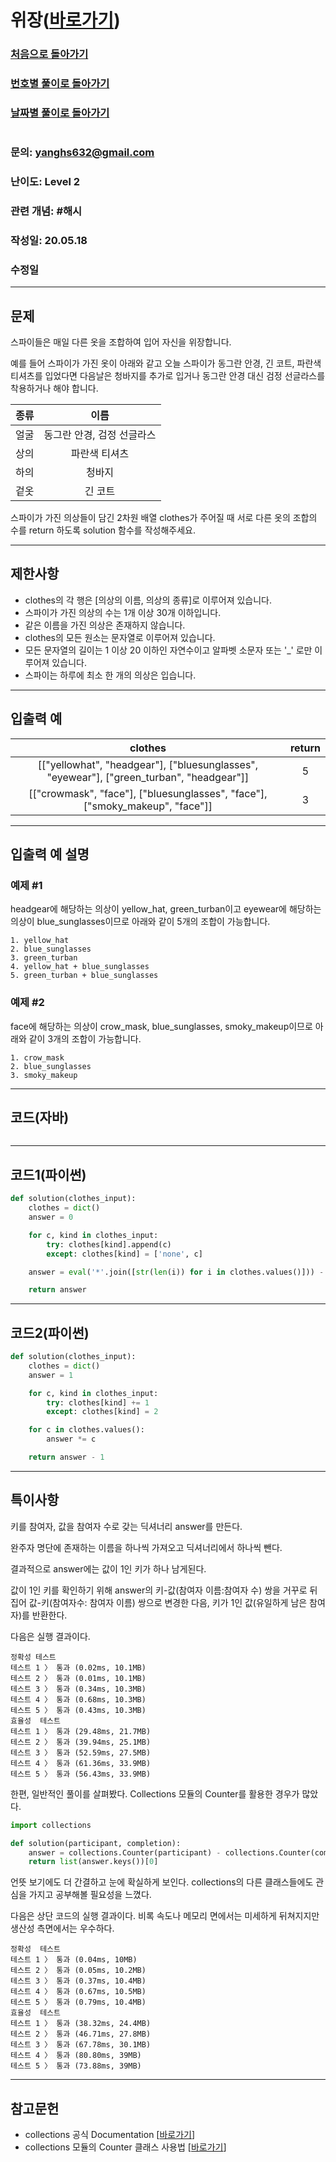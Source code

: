 # 위장([바로가기](https://programmers.co.kr/learn/courses/30/lessons/42578))

### [처음으로 돌아가기](/README.md)
### [번호별 풀이로 돌아가기](README.md)
### [날짜별 풀이로 돌아가기](/Sort%20by%20date.md)
#
### 문의: yanghs632@gmail.com
### 난이도: Level 2
### 관련 개념: #해시
### 작성일: 20.05.18
### 수정일

---
## 문제
스파이들은 매일 다른 옷을 조합하여 입어 자신을 위장합니다.

예를 들어 스파이가 가진 옷이 아래와 같고 오늘 스파이가 동그란 안경, 긴 코트, 파란색 티셔츠를 입었다면 다음날은 청바지를 추가로 입거나 동그란 안경 대신 검정 선글라스를 착용하거나 해야 합니다.

종류|이름
:---:|:---:
얼굴|동그란 안경, 검정 선글라스
상의|파란색 티셔츠
하의|청바지
겉옷|긴 코트

스파이가 가진 의상들이 담긴 2차원 배열 clothes가 주어질 때 서로 다른 옷의 조합의 수를 return 하도록 solution 함수를 작성해주세요.

---
## 제한사항
- clothes의 각 행은 [의상의 이름, 의상의 종류]로 이루어져 있습니다.
- 스파이가 가진 의상의 수는 1개 이상 30개 이하입니다.
- 같은 이름을 가진 의상은 존재하지 않습니다.
- clothes의 모든 원소는 문자열로 이루어져 있습니다.
- 모든 문자열의 길이는 1 이상 20 이하인 자연수이고 알파벳 소문자 또는 '_' 로만 이루어져 있습니다.
- 스파이는 하루에 최소 한 개의 의상은 입습니다.

---
## 입출력 예

clothes|return
:---:|:---:
[["yellowhat", "headgear"], ["bluesunglasses", "eyewear"], ["green_turban", "headgear"]]|5
[["crowmask", "face"], ["bluesunglasses", "face"], ["smoky_makeup", "face"]]|3

---
## 입출력 예 설명
### 예제 #1
headgear에 해당하는 의상이 yellow_hat, green_turban이고 eyewear에 해당하는 의상이 blue_sunglasses이므로 아래와 같이 5개의 조합이 가능합니다.
```
1. yellow_hat
2. blue_sunglasses
3. green_turban
4. yellow_hat + blue_sunglasses
5. green_turban + blue_sunglasses
```

### 예제 #2
face에 해당하는 의상이 crow_mask, blue_sunglasses, smoky_makeup이므로 아래와 같이 3개의 조합이 가능합니다.
```
1. crow_mask
2. blue_sunglasses
3. smoky_makeup
```

---
## 코드(자바)
```java

```

---
## 코드1(파이썬)
```python
def solution(clothes_input):
    clothes = dict()
    answer = 0

    for c, kind in clothes_input:
        try: clothes[kind].append(c)
        except: clothes[kind] = ['none', c]

    answer = eval('*'.join([str(len(i)) for i in clothes.values()])) - 1

    return answer
```

---
## 코드2(파이썬)
```python
def solution(clothes_input):
    clothes = dict()
    answer = 1

    for c, kind in clothes_input:
        try: clothes[kind] += 1
        except: clothes[kind] = 2

    for c in clothes.values():
        answer *= c

    return answer - 1
```

---
## 특이사항
키를 참여자, 값을 참여자 수로 갖는 딕셔너리 answer를 만든다.

완주자 명단에 존재하는 이름을 하나씩 가져오고 딕셔너리에서 하나씩 뺀다.

결과적으로 answer에는 값이 1인 키가 하나 남게된다.

값이 1인 키를 확인하기 위해 answer의 키-값(참여자 이름:참여자 수) 쌍을 거꾸로 뒤집어 값-키(참여자수: 참여자 이름) 쌍으로 변경한 다음, 키가 1인 값(유일하게 남은 참여자)를 반환한다.

다음은 실행 결과이다.
```
정확성 테스트
테스트 1 〉	통과 (0.02ms, 10.1MB)
테스트 2 〉	통과 (0.01ms, 10.1MB)
테스트 3 〉	통과 (0.34ms, 10.3MB)
테스트 4 〉	통과 (0.68ms, 10.3MB)
테스트 5 〉	통과 (0.43ms, 10.3MB)
효율성  테스트
테스트 1 〉	통과 (29.48ms, 21.7MB)
테스트 2 〉	통과 (39.94ms, 25.1MB)
테스트 3 〉	통과 (52.59ms, 27.5MB)
테스트 4 〉	통과 (61.36ms, 33.9MB)
테스트 5 〉	통과 (56.43ms, 33.9MB)
```

한편, 일반적인 풀이를 살펴봤다. Collections 모듈의 Counter를 활용한 경우가 많았다.
```python
import collections

def solution(participant, completion):
    answer = collections.Counter(participant) - collections.Counter(completion)
    return list(answer.keys())[0]
```
언뜻 보기에도 더 간결하고 눈에 확실하게 보인다. collections의 다른 클래스들에도 관심을 가지고 공부해볼 필요성을 느꼈다.

다음은 상단 코드의 실행 결과이다. 비록 속도나 메모리 면에서는 미세하게 뒤쳐지지만 생산성 측면에서는 우수하다.
```
정확성  테스트
테스트 1 〉	통과 (0.04ms, 10MB)
테스트 2 〉	통과 (0.05ms, 10.2MB)
테스트 3 〉	통과 (0.37ms, 10.4MB)
테스트 4 〉	통과 (0.67ms, 10.5MB)
테스트 5 〉	통과 (0.79ms, 10.4MB)
효율성  테스트
테스트 1 〉	통과 (38.32ms, 24.4MB)
테스트 2 〉	통과 (46.71ms, 27.8MB)
테스트 3 〉	통과 (67.78ms, 30.1MB)
테스트 4 〉	통과 (80.80ms, 39MB)
테스트 5 〉	통과 (73.88ms, 39MB)
```

---
## 참고문헌
- collections 공식 Documentation [[바로가기](https://docs.python.org/ko/3/library/collections.html)]
- collections 모듈의 Counter 클래스 사용법 [[바로가기](https://www.daleseo.com/python-collections-counter)]

